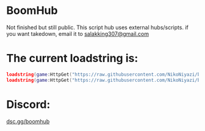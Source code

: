 # BoomHub
Not finished but still public.
This script hub uses external hubs/scripts. if you want takedown, email it to salakking307@gmail.com
# The current loadstring is:
```lua
loadstring(game:HttpGet("https://raw.githubusercontent.com/NikoNiyazi/boomhub/main/oldmain.lua",true))() -- old, will change after some time.
loadstring(game:HttpGet("https://raw.githubusercontent.com/NikoNiyazi/boomhub/main/mainuniversal.lua", true))() -- new universal script.
```
# Discord: 
[dsc.gg/boomhub](https://dsc.gg/boomhub)
